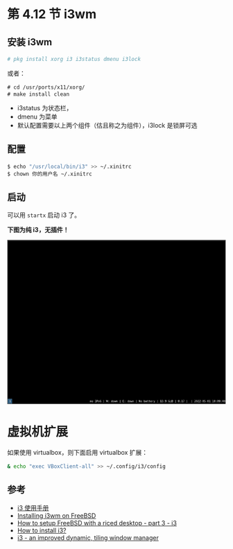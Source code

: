 # 第 4.12 节 i3wm

## 安装 i3wm


```sh
# pkg install xorg i3 i3status dmenu i3lock
```

或者：

```
# cd /usr/ports/x11/xorg/
# make install clean
```

- i3status 为状态栏，
- dmenu 为菜单
- 默认配置需要以上两个组件（估且称之为组件），i3lock 是锁屏可选


## 配置

```sh
$ echo "/usr/local/bin/i3" >> ~/.xinitrc
$ chown 你的用户名 ~/.xinitrc
```

## 启动

可以用 `startx` 启动 i3 了。

**下图为纯 i3，无插件！**

![i3 on freebsd](../.gitbook/assets/i3wm_preview.png)


# 虚拟机扩展

如果使用 virtualbox，则下面启用 virtualbox 扩展：

```sh
& echo "exec VBoxClient-all" >> ~/.config/i3/config
```

## 参考

- [i3 使用手册](https://www.freebsd.org/cgi/man.cgi?query=i3&apropos=0&sektion=1&manpath=freebsd-ports&format=html)
- [Installing i3wm on FreeBSD](http://bottlenix.wikidot.com/installing-i3wm)
- [How to setup FreeBSD with a riced desktop - part 3 - i3](https://unixsheikh.com/tutorials/how-to-setup-freebsd-with-a-riced-desktop-part-3-i3.html#xterm)
- [How to install i3?](https://forums.freebsd.org/threads/how-to-install-i3.62305/)
- [i3 - an improved	dynamic, tiling	window manager](https://www.freebsd.org/cgi/man.cgi?query=i3&apropos=0&sektion=1&manpath=freebsd-ports&format=html)

